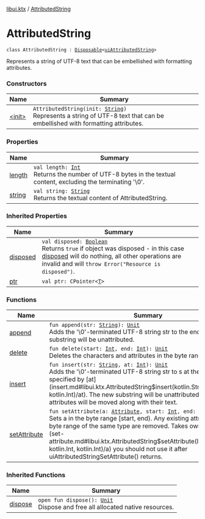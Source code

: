 [libui.ktx](../index.md) / [AttributedString](./index.md)

# AttributedString

`class AttributedString : `[`Disposable`](../-disposable/index.md)`<`[`uiAttributedString`](../../libui/ui-attributed-string.md)`>`

Represents a string of UTF-8 text that can be embellished with formatting attributes.

### Constructors

| Name | Summary |
|---|---|
| [&lt;init&gt;](-init-.md) | `AttributedString(init: `[`String`](https://kotlinlang.org/api/latest/jvm/stdlib/kotlin/-string/index.html)`)`<br>Represents a string of UTF-8 text that can be embellished with formatting attributes. |

### Properties

| Name | Summary |
|---|---|
| [length](length.md) | `val length: `[`Int`](https://kotlinlang.org/api/latest/jvm/stdlib/kotlin/-int/index.html)<br>Returns the number of UTF-8 bytes in the textual content, excluding the terminating '\0'. |
| [string](string.md) | `val string: `[`String`](https://kotlinlang.org/api/latest/jvm/stdlib/kotlin/-string/index.html)<br>Returns the textual content of AttributedString. |

### Inherited Properties

| Name | Summary |
|---|---|
| [disposed](../-disposable/disposed.md) | `val disposed: `[`Boolean`](https://kotlinlang.org/api/latest/jvm/stdlib/kotlin/-boolean/index.html)<br>Returns `true` if object was disposed - in this case [disposed](../-disposable/disposed.md) will do nothing, all other operations are invalid and will `throw Error("Resource is disposed")`. |
| [ptr](../-disposable/ptr.md) | `val ptr: CPointer<`[`T`](../-disposable/index.md#T)`>` |

### Functions

| Name | Summary |
|---|---|
| [append](append.md) | `fun append(str: `[`String`](https://kotlinlang.org/api/latest/jvm/stdlib/kotlin/-string/index.html)`): `[`Unit`](https://kotlinlang.org/api/latest/jvm/stdlib/kotlin/-unit/index.html)<br>Adds the '\0'-terminated UTF-8 string str to the end. The new substring will be unattributed. |
| [delete](delete.md) | `fun delete(start: `[`Int`](https://kotlinlang.org/api/latest/jvm/stdlib/kotlin/-int/index.html)`, end: `[`Int`](https://kotlinlang.org/api/latest/jvm/stdlib/kotlin/-int/index.html)`): `[`Unit`](https://kotlinlang.org/api/latest/jvm/stdlib/kotlin/-unit/index.html)<br>Deletes the characters and attributes in the byte range [start, end). |
| [insert](insert.md) | `fun insert(str: `[`String`](https://kotlinlang.org/api/latest/jvm/stdlib/kotlin/-string/index.html)`, at: `[`Int`](https://kotlinlang.org/api/latest/jvm/stdlib/kotlin/-int/index.html)`): `[`Unit`](https://kotlinlang.org/api/latest/jvm/stdlib/kotlin/-unit/index.html)<br>Adds the '\0'-terminated UTF-8 string str to s at the byte position specified by [at](insert.md#libui.ktx.AttributedString$insert(kotlin.String, kotlin.Int)/at). The new substring will be unattributed existing attributes will be moved along with their text. |
| [setAttribute](set-attribute.md) | `fun setAttribute(a: `[`Attribute`](../-attribute/index.md)`, start: `[`Int`](https://kotlinlang.org/api/latest/jvm/stdlib/kotlin/-int/index.html)`, end: `[`Int`](https://kotlinlang.org/api/latest/jvm/stdlib/kotlin/-int/index.html)`): `[`Unit`](https://kotlinlang.org/api/latest/jvm/stdlib/kotlin/-unit/index.html)<br>Sets a in the byte range [start, end). Any existing attributes in that byte range of the same type are removed. Takes ownership of [a](set-attribute.md#libui.ktx.AttributedString$setAttribute(libui.ktx.Attribute, kotlin.Int, kotlin.Int)/a) you should not use it after uiAttributedStringSetAttribute() returns. |

### Inherited Functions

| Name | Summary |
|---|---|
| [dispose](../-disposable/dispose.md) | `open fun dispose(): `[`Unit`](https://kotlinlang.org/api/latest/jvm/stdlib/kotlin/-unit/index.html)<br>Dispose and free all allocated native resources. |
